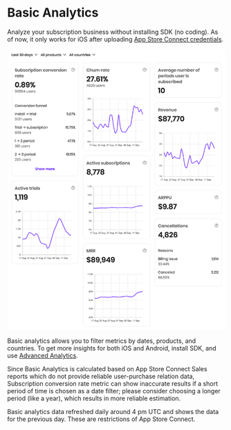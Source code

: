 # Basic Analytics

Analyze your subscription business without installing SDK \(no coding\). As of now, it only works for iOS after uploading [App Store Connect credentials](../settings/app-store-connect.md).

![](../.gitbook/assets/cleanshot-2020-09-16-at-01.20.21-2x.png)

Basic analytics allows you to filter metrics by dates, products, and countries. To get more insights for both iOS and Android, install SDK, and use [Advanced Analytics](advanced-analytics.md).

Since Basic Analytics is calculated based on App Store Connect Sales reports which do not provide reliable user-purchase relation data, Subscription conversion rate metric can show inaccurate results if a short period of time is chosen as a date filter; please consider choosing a longer period \(like a year\), which results in more reliable estimation.

Basic analytics data refreshed daily around 4 pm UTC and shows the data for the previous day. These are restrictions of App Store Connect.

